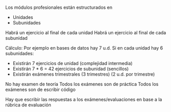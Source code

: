 Los módulos profesionales están estructurados en 
- Unidades
- Subunidades

Habrá un ejercicio al final de cada unidad
Habrá un ejercicio al final de cada subunidad

Cálculo:
Por ejemplo en bases de datos hay 7 u.d.
Si en cada unidad hay 6 subunidades:

- Existirán 7 ejercicios de unidad (complejidad intermedia)
- Existirán 7 * 6 = 42 ejercicios de subunidad (sencillos)
- Existirán exámenes trimestrales (3 trimestres) (2 u.d. por trimestre)

No hay examen de teoría
Todos los exámenes son de práctica
Todos los exámenes son de escribir código

Hay que escribir las respuestas a los exámenes/evaluaciones en base a la rúbrica de evaluación


